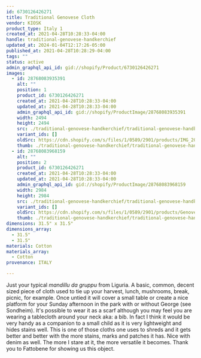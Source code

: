 ```yaml
---
id: 6730126426271
title: Traditional Genovese Cloth
vendor: KIOSK
product_type: Italy 1
created_at: 2021-04-28T10:28:33-04:00
handle: traditional-genovese-handkerchief
updated_at: 2024-01-04T12:17:26-05:00
published_at: 2021-04-28T10:28:29-04:00
tags: ""
status: active
admin_graphql_api_id: gid://shopify/Product/6730126426271
images:
  - id: 28768083935391
    alt: ""
    position: 1
    product_id: 6730126426271
    created_at: 2021-04-28T10:28:33-04:00
    updated_at: 2021-04-28T10:28:33-04:00
    admin_graphql_api_id: gid://shopify/ProductImage/28768083935391
    width: 2494
    height: 2494
    src: ./traditional-genovese-handkerchief/traditional-genovese-handkerchief__0.jpg
    variant_ids: []
    oldSrc: https://cdn.shopify.com/s/files/1/0589/2901/products/IMG_20181118_143433.jpg?v=1619620113
    thumb: ./traditional-genovese-handkerchief/traditional-genovese-handkerchief__0-thumb.jpg
  - id: 28768083968159
    alt: ""
    position: 2
    product_id: 6730126426271
    created_at: 2021-04-28T10:28:33-04:00
    updated_at: 2021-04-28T10:28:33-04:00
    admin_graphql_api_id: gid://shopify/ProductImage/28768083968159
    width: 2984
    height: 2984
    src: ./traditional-genovese-handkerchief/traditional-genovese-handkerchief__1.jpg
    variant_ids: []
    oldSrc: https://cdn.shopify.com/s/files/1/0589/2901/products/Genovese_Cloth2.jpg?v=1619620113
    thumb: ./traditional-genovese-handkerchief/traditional-genovese-handkerchief__1-thumb.jpg
dimensions: 31.5" x 31.5"
dimensions_array:
  - 31.5"
  - 31.5"
materials: Cotton
materials_array:
  - Cotton
provenance: ITALY

---
```


Just your typical _mandillu da gruppu_ from Liguria. A basic, common, decent sized piece of cloth used to tie up your harvest, lunch, mushrooms, break, picnic, for example. Once untied it will cover a small table or create a nice platform for your Sunday afternoon in the park with or without George (see Sondheim). It's possible to wear it as a scarf although you may feel you are wearing a tablecloth around your neck aka: a bib. In fact I think it would be very handy as a companion to a small child as it is very lightweight and hides stains well. This is one of those cloths one uses to shreds and it gets better and better with the more stains, marks and patches it has. Nice with denim as well. The more I stare at it, the more versatile it becomes. Thank you to Fattobene for showing us this object.